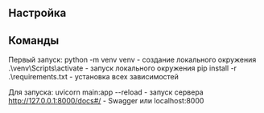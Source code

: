 ## Настройка

## Команды

Первый запуск:
python -m venv venv - создание локального окружения
.\venv\Scripts\activate - запуск локального окружения
pip install -r .\requirements.txt - установка всех зависимостей

<!--pip freeze > requirements.txt - соххранение локальных зависимостей-->
<!--py pip install git+https://github.com/fiztexlabs/librsp.git - установка библиотеки-->

Для запуска:
uvicorn main:app --reload - запуск сервера
http://127.0.0.1:8000/docs#/ - Swagger или localhost:8000

